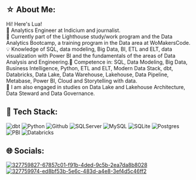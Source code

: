 ## ☆ About Me:
Hi! Here's Lua!<br>🎲 Analytics Engineer at Indicium and journalist.<br>🦋 Currently part of the Lighthouse study/work program and the Data Analytics Bootcamp, a training program in the Data area at WoMakersCode.<br>💡 Knowledge of SQL, data modeling, Big Data, BI, ETL and ELT, data visualization with Power BI and the fundamentals of the areas of Data Analysis and Engineering.📔 Competence in: SQL, Data Modeling, Big Data, Business Intelligence, Python, ETL and ELT, Modern Data Stack, dbt, Databricks, Data Lake, Data Warehouse, Lakehouse, Data Pipeline, Metabase, Power BI, Cloud and Storytelling with data.<br>🔎 I am also engaged in studies on Data Lake and Lakehouse Architecture, Data Steward and Data Governance.


## 👾 Tech Stack:
![dbt](https://github.com/luavsa/luavsa/assets/166923047/e1d4cb12-835b-41ed-a982-9b4236e96fe6) ![Python](https://github.com/luavsa/luavsa/assets/166923047/956c19aa-6442-47cb-a596-bb5095cead4c) ![Github](https://github.com/luavsa/luavsa/assets/166923047/a79f9318-ffc3-4d49-9cd9-69854e0956f7) ![SQLServer](https://github.com/luavsa/luavsa/assets/166923047/6e0cc869-3455-4bcb-9fed-534e3bd9f030) ![MySQL](https://github.com/luavsa/luavsa/assets/166923047/d7a942dd-f77d-4ee2-8521-4e40c21e14f3) ![SQLite](https://github.com/luavsa/luavsa/assets/166923047/beb5dba5-96f5-445e-9da7-01ea4278b149) ![Postgres](https://github.com/luavsa/luavsa/assets/166923047/b78025e2-550a-403c-a7ca-2de4e24cb8db) ![PBI](https://github.com/luavsa/luavsa/assets/166923047/c18849ac-d62b-4215-a5aa-7c2c7199e270) ![Databricks](https://github.com/luavsa/luavsa/assets/166923047/644368dc-15b0-4a5f-a754-e5187a5b6773)  


## 🌐 Socials:
[![327759827-67857c01-f91b-4ded-9c5b-2ea7da8b8028](https://github.com/luavsa/luavsa/assets/166923047/c131fb84-bd1a-4594-aafb-a9347201b9f0)](https://www.linkedin.com/in/luana-vercosa/)  [![327759974-ed8bf53b-5e6c-483d-a4e8-3ef4d5c46ff2](https://github.com/luavsa/luavsa/assets/166923047/9c63852d-1018-499b-8362-0fc28abf8976)](https://www.instagram.com/lua.verszosa/)  
